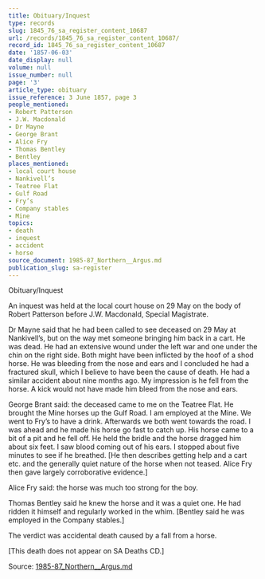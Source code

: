 ```yaml
---
title: Obituary/Inquest
type: records
slug: 1845_76_sa_register_content_10687
url: /records/1845_76_sa_register_content_10687/
record_id: 1845_76_sa_register_content_10687
date: '1857-06-03'
date_display: null
volume: null
issue_number: null
page: '3'
article_type: obituary
issue_reference: 3 June 1857, page 3
people_mentioned:
- Robert Patterson
- J.W. Macdonald
- Dr Mayne
- George Brant
- Alice Fry
- Thomas Bentley
- Bentley
places_mentioned:
- local court house
- Nankivell’s
- Teatree Flat
- Gulf Road
- Fry’s
- Company stables
- Mine
topics:
- death
- inquest
- accident
- horse
source_document: 1985-87_Northern__Argus.md
publication_slug: sa-register
---
```


Obituary/Inquest

An inquest was held at the local court house on 29 May on the body of Robert Patterson before J.W. Macdonald, Special Magistrate.

Dr Mayne said that he had been called to see deceased on 29 May at Nankivell’s, but on the way met someone bringing him back in a cart.  He was dead.  He had an extensive wound under the left war and one under the chin on the right side.  Both might have been inflicted by the hoof of a shod horse.  He was bleeding from the nose and ears and I concluded he had a fractured skull, which I believe to have been the cause of death.  He had a similar accident about nine months ago.  My impression is he fell from the horse.  A kick would not have made him bleed from the nose and ears.

George Brant said: the deceased came to me on the Teatree Flat.  He brought the Mine horses up the Gulf Road.  I am employed at the Mine.  We went to Fry’s to have a drink.  Afterwards we both went towards the road.  I was ahead and he made his horse go fast to catch up.  His horse came to a bit of a pit and he fell off.  He held the bridle and the horse dragged him about six feet.  I saw blood coming out of his ears.  I stopped about five minutes to see if he breathed.  [He then describes getting help and a cart etc. and the generally quiet nature of the horse when not teased.  Alice Fry then gave largely corroborative evidence.]

Alice Fry said: the horse was much too strong for the boy.

Thomas Bentley said he knew the horse and it was a quiet one.  He had ridden it himself and regularly worked in the whim.  [Bentley said he was employed in the Company stables.]

The verdict was accidental death caused by a fall from a horse.

[This death does not appear on SA Deaths CD.]

Source: [1985-87_Northern__Argus.md](/downloads/markdown/1985-87_Northern__Argus.md)

